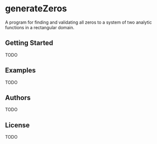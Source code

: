 # generateZeros

A program for finding and validating all zeros to a system of two
analytic functions in a rectangular domain.

## Getting Started

TODO

## Examples

TODO

## Authors

TODO

## License

TODO
